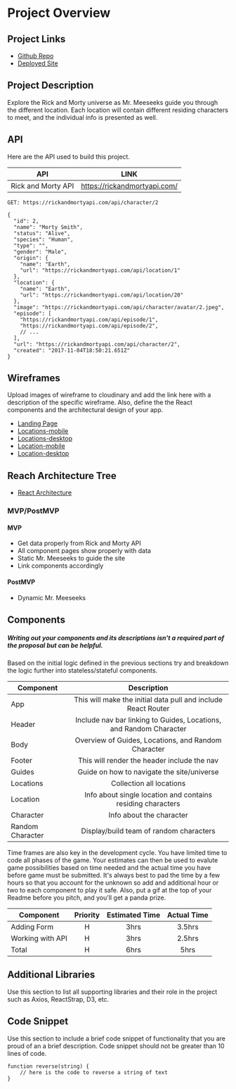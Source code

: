 # Project Overview

## Project Links

- [Github Repo](https://github.com/philaung96/rick-and-morty-universe)
- [Deployed Site](https://philaung96.github.io/rick-and-morty-universe/)

## Project Description

Explore the Rick and Morty universe as Mr. Meeseeks guide you through the different location. Each location will contain different residing characters to meet, and the individual info is presented as well.

## API

Here are the API used to build this project.

| API                |             LINK             |
| ------------------ | :--------------------------: |
| Rick and Morty API | https://rickandmortyapi.com/ |

```
GET: https://rickandmortyapi.com/api/character/2

{
  "id": 2,
  "name": "Morty Smith",
  "status": "Alive",
  "species": "Human",
  "type": "",
  "gender": "Male",
  "origin": {
    "name": "Earth",
    "url": "https://rickandmortyapi.com/api/location/1"
  },
  "location": {
    "name": "Earth",
    "url": "https://rickandmortyapi.com/api/location/20"
  },
  "image": "https://rickandmortyapi.com/api/character/avatar/2.jpeg",
  "episode": [
    "https://rickandmortyapi.com/api/episode/1",
    "https://rickandmortyapi.com/api/episode/2",
    // ...
  ],
  "url": "https://rickandmortyapi.com/api/character/2",
  "created": "2017-11-04T18:50:21.651Z"
}
```

## Wireframes

Upload images of wireframe to cloudinary and add the link here with a description of the specific wireframe. Also, define the the React components and the architectural design of your app.

- [Landing Page](https://imgur.com/a/4GrYZUX)
- [Locations-mobile](https://imgur.com/a/rd7WgpT)
- [Locations-desktop](https://imgur.com/a/1e2Jcen)
- [Location-mobile](https://imgur.com/a/b56ZC63)
- [Location-desktop](https://imgur.com/a/gxmfUyv)

## Reach Architecture Tree

- [React Architecture](https://imgur.com/a/XX6T3Ax)

### MVP/PostMVP 

#### MVP

- Get data properly from Rick and Morty API
- All component pages show properly with data
- Static Mr. Meeseeks to guide the site
- Link components accordingly

#### PostMVP

- Dynamic Mr. Meeseeks

## Components

##### Writing out your components and its descriptions isn't a required part of the proposal but can be helpful.

Based on the initial logic defined in the previous sections try and breakdown the logic further into stateless/stateful components.

| Component        |                            Description                             |
| ---------------- | :----------------------------------------------------------------: |
| App              |   This will make the initial data pull and include React Router    |
| Header           | Include nav bar linking to Guides, Locations, and Random Character |
| Body             |        Overview of Guides, Locations, and Random Character         |
| Footer           |            This will render the header include the nav             |
| Guides           |             Guide on how to navigate the site/universe             |
| Locations        |                      Collection all locations                      |
| Location         |    Info about single location and contains residing characters     |
| Character        |                      Info about the character                      |
| Random Character |              Display/build team of random characters               |

Time frames are also key in the development cycle. You have limited time to code all phases of the game. Your estimates can then be used to evalute game possibilities based on time needed and the actual time you have before game must be submitted. It's always best to pad the time by a few hours so that you account for the unknown so add and additional hour or two to each component to play it safe. Also, put a gif at the top of your Readme before you pitch, and you'll get a panda prize.

| Component        | Priority | Estimated Time | Actual Time |
| ---------------- | :------: | :------------: | :---------: |
| Adding Form      |    H     |      3hrs      |   3.5hrs    |
| Working with API |    H     |      3hrs      |   2.5hrs    |
| Total            |    H     |      6hrs      |    5hrs     |

## Additional Libraries

Use this section to list all supporting libraries and their role in the project such as Axios, ReactStrap, D3, etc.

## Code Snippet

Use this section to include a brief code snippet of functionality that you are proud of an a brief description. Code snippet should not be greater than 10 lines of code.

```
function reverse(string) {
	// here is the code to reverse a string of text
}
```
